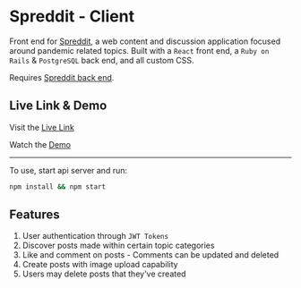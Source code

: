 # Spreddit - Client

Front end for [Spreddit](https://github.com/jeffreyc86/spreddit), a web content and discussion application focused around pandemic related topics. Built with a `React` front end, a `Ruby on Rails` & `PostgreSQL` back end, and all custom CSS.

Requires [Spreddit back end](https://github.com/jeffreyc86/spreddit-backend).

## Live Link & Demo

Visit the [Live Link](https://spreddit.netlify.app/) 

Watch the [Demo](https://www.loom.com/share/ee4777543eb6430098f9f0990072d761)

---

To use, start api server and run:
```zsh
npm install && npm start
```

## Features

1. User authentication through `JWT Tokens`
2. Discover posts made within certain topic categories
3. Like and comment on posts - Comments can be updated and deleted
4. Create posts with image upload capability
5. Users may delete posts that they've created